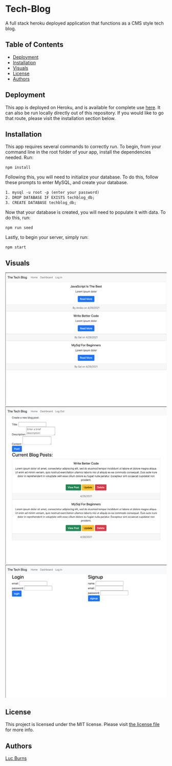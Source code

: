 # Tech-Blog
A full stack heroku deployed application that functions as a CMS style tech blog.
## Table of Contents
- [Deployment](#deployment)
- [Installation](#installation)
- [Visuals](#visuals)
- [License](#license)
- [Authors](#authors)
## Deployment
This app is deployed on Heroku, and is available for complete use [here](https://safe-castle-63309.herokuapp.com/). It can also be run locally directly out of this repository. If you would like to go that route, please visit the installation section below.
## Installation
This app requires several commands to correctly run. To begin, from your command line in the root folder of your app, install the dependencies needed. Run:
```
npm install
```
Following this, you will need to initialize your database. To do this, follow these prompts to enter MySQL, and create your database.
```
1. mysql -u root -p (enter your password)
2. DROP DATABASE IF EXISTS techblog_db;
3. CREATE DATABASE techblog_db;
```
Now that your database is created, you will need to populate it with data. To do this, run:
```
npm run seed
```
Lastly, to begin your server, simply run: 
```
npm start
```
## Visuals
![Demo](./Assets/homepage.png)
![Demo](./Assets/dashboard.png)
![Demo](./Assets/login.png)
## License
This project is licensed under the MIT license. Please visit [the license file](https://github.com/lbburnsy/note-taker/blob/main/LICENSE) for more info.
## Authors
[Luc Burns](https://github.com/lbburnsy)